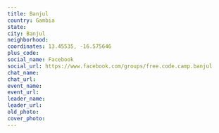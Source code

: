 ```yaml
---
title: Banjul
country: Gambia
state: 
city: Banjul
neighborhood: 
coordinates: 13.45535, -16.575646
plus_code:
social_name: Facebook
social_url: https://www.facebook.com/groups/free.code.camp.banjul
chat_name:
chat_url:
event_name:
event_url:
leader_name:
leader_url:
old_photo: 
cover_photo:
---
```

